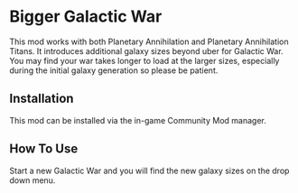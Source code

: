 # Bigger Galactic War

This mod works with both Planetary Annihilation and Planetary Annihilation Titans. It introduces additional galaxy sizes beyond uber for Galactic War. You may find your war takes longer to load at the larger sizes, especially during the initial galaxy generation so please be patient.

## Installation

This mod can be installed via the in-game Community Mod manager.

## How To Use

Start a new Galactic War and you will find the new galaxy sizes on the drop down menu.
